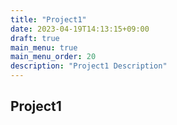 ```yaml
---
title: "Project1"
date: 2023-04-19T14:13:15+09:00
draft: true
main_menu: true
main_menu_order: 20
description: "Project1 Description"
---
```

## Project1
